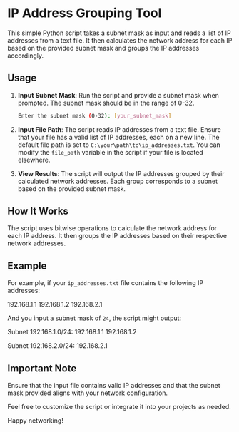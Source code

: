 # IP Address Grouping Tool

This simple Python script takes a subnet mask as input and reads a list of IP addresses from a text file. It then calculates the network address for each IP based on the provided subnet mask and groups the IP addresses accordingly.

## Usage

1. **Input Subnet Mask**: Run the script and provide a subnet mask when prompted. The subnet mask should be in the range of 0-32.

    ```bash
    Enter the subnet mask (0-32): [your_subnet_mask]
    ```

2. **Input File Path**: The script reads IP addresses from a text file. Ensure that your file has a valid list of IP addresses, each on a new line. The default file path is set to `C:\your\path\to\ip_addresses.txt`. You can modify the `file_path` variable in the script if your file is located elsewhere.

3. **View Results**: The script will output the IP addresses grouped by their calculated network addresses. Each group corresponds to a subnet based on the provided subnet mask.

## How It Works

The script uses bitwise operations to calculate the network address for each IP address. It then groups the IP addresses based on their respective network addresses.

## Example

For example, if your `ip_addresses.txt` file contains the following IP addresses:

192.168.1.1
192.168.1.2
192.168.2.1

And you input a subnet mask of `24`, the script might output:

Subnet 192.168.1.0/24:
192.168.1.1
192.168.1.2

Subnet 192.168.2.0/24:
192.168.2.1


## Important Note

Ensure that the input file contains valid IP addresses and that the subnet mask provided aligns with your network configuration.

Feel free to customize the script or integrate it into your projects as needed.

Happy networking!
